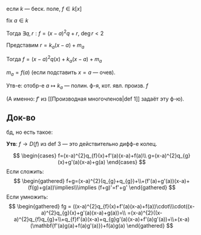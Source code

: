 если $k$ — беск. поле, $f \in k[x]$

fix $a \in k$

Тогда $\exists q, r: f=(x-a)^{2}q+r,\ \deg r<2$

Представим $r=k_{a}(x-a)+m_{a}$

Тогда $f=(x-a)^{2}q(x)+k_{a}(x-a)+m_{a}$

$m_{a}=f(a)$ (если подставить $x=a$ — очев).

Утв-е: отобр-е $a\mapsto k_{a}$ — полин. ф-я, кот. явл. произв. $f$

(А именно: $f'$ из [[Производная многочленов|def 1]] задаёт эту ф-ю).
## Док-во

бд, но есть такое:

**Утв**: $f\to D(f)$ из def 3 — это действительно дифф-е колец.

$$
\begin{cases}
f=(x-a)^{2}q_{f}(x)+f'(a)(x-a)+f(a)\\
g=(x-a)^{2}q_{g}(x)+g'(a)(x-a)+g(a)
\end{cases}
$$
Если сложить:
$$
\begin{gathered}
f+g=(x-a)^{2}(q_{g}+q_{g})+\\+(f'(a)+g'(a))(x-a)+(f(g)+g(a))\implies\\\implies (f+g)'=f'+g'
\end{gathered}
$$
Если умножить:
$$
\begin{gathered}
fg = ((x-a)^{2}q_{f}(x)+f'(a)(x-a)+f(a))\cdot\\\cdot((x-a)^{2}q_{g}(x)+g'(a)(x-a)+g(a))=\\
=(x-a)^{2}((x-a)^{2}q_{f}q_{g}+\\+q_{f}f'(a)(x-a)+q_{g}g'(a)(x-a)+f'(a)g'(a))+\\+(x-a)(\mathbf{f'(a)g(a)+f(a)g'(a)})+f(a)g(a)
\end{gathered} 
$$
